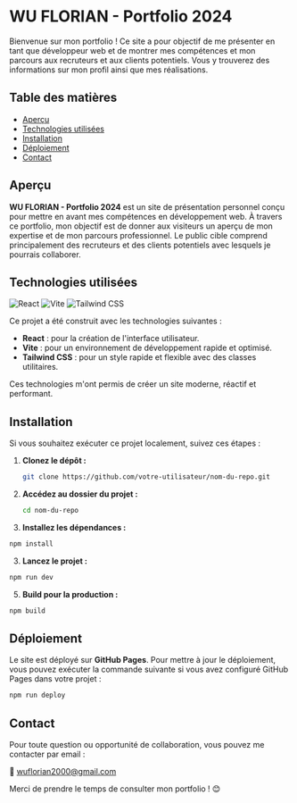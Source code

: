 # WU FLORIAN - Portfolio 2024

Bienvenue sur mon portfolio ! Ce site a pour objectif de me présenter en tant que développeur web et de montrer mes compétences et mon parcours aux recruteurs et aux clients potentiels. Vous y trouverez des informations sur mon profil ainsi que mes réalisations.

## Table des matières

- [Aperçu](#aperçu)
- [Technologies utilisées](#technologies-utilisées)
- [Installation](#installation)
- [Déploiement](#déploiement)
- [Contact](#contact)

## Aperçu

**WU FLORIAN - Portfolio 2024** est un site de présentation personnel conçu pour mettre en avant mes compétences en développement web. À travers ce portfolio, mon objectif est de donner aux visiteurs un aperçu de mon expertise et de mon parcours professionnel. Le public cible comprend principalement des recruteurs et des clients potentiels avec lesquels je pourrais collaborer.

## Technologies utilisées

![React](https://img.shields.io/badge/React-20232A?style=for-the-badge&logo=react&logoColor=61DAFB)
![Vite](https://img.shields.io/badge/Vite-646CFF?style=for-the-badge&logo=vite&logoColor=white)
![Tailwind CSS](https://img.shields.io/badge/Tailwind_CSS-38B2AC?style=for-the-badge&logo=tailwind-css&logoColor=white)

Ce projet a été construit avec les technologies suivantes :

- **React** : pour la création de l'interface utilisateur.
- **Vite** : pour un environnement de développement rapide et optimisé.
- **Tailwind CSS** : pour un style rapide et flexible avec des classes utilitaires.

Ces technologies m'ont permis de créer un site moderne, réactif et performant.

## Installation

Si vous souhaitez exécuter ce projet localement, suivez ces étapes :

1. **Clonez le dépôt :**

   ```bash
   git clone https://github.com/votre-utilisateur/nom-du-repo.git
   ```

2. **Accédez au dossier du projet :**

   ```bash
   cd nom-du-repo
   ```

3. **Installez les dépendances :**

```bash
npm install
```

3. **Lancez le projet :**

```bash
npm run dev
```

5. **Build pour la production :**

```bash
npm build
```

## Déploiement

Le site est déployé sur **GitHub Pages**. Pour mettre à jour le déploiement, vous pouvez exécuter la commande suivante si vous avez configuré GitHub Pages dans votre projet :

```bash
npm run deploy
```

## Contact

Pour toute question ou opportunité de collaboration, vous pouvez me contacter par email :

📧 wuflorian2000@gmail.com

Merci de prendre le temps de consulter mon portfolio ! 😊
